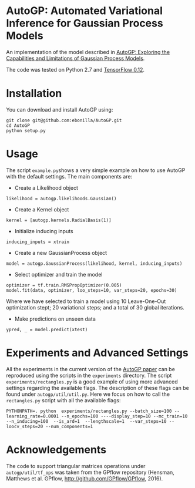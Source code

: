 # AutoGP: Automated Variational Inference for Gaussian Process Models
An implementation of the model described in [AutoGP: Exploring the Capabilities and Limitations of Gaussian Process Models](https://arxiv.org/abs/1610.05392).

The code was tested on Python 2.7 and [TensorFlow 0.12](https://www.tensorflow.org/get_started/os_setup).

# Installation
You can download and install AutoGP using:
```
git clone git@github.com:ebonilla/AutoGP.git
cd AutoGP
python setup.py
```
# Usage 
The script `example.py`shows a very simple example on how to use AutoGP with the default settings. The main components are:

* Create a Likelihood object 
```
likelihood = autogp.likelihoods.Gaussian()
```
* Create a Kernel object
```
kernel = [autogp.kernels.RadialBasis(1)]
```
* Initialize inducing inputs
```
inducing_inputs = xtrain
```
* Create a new GaussianProcess object
```
model = autogp.GaussianProcess(likelihood, kernel, inducing_inputs)
```
* Select optimizer and train the model
```
optimizer = tf.train.RMSPropOptimizer(0.005)
model.fit(data, optimizer, loo_steps=10, var_steps=20, epochs=30)
```
Where we have selected to train a model using 10 Leave-One-Out optimization stept; 20 variational steps; and a total of 30 global iterations.
* Make predictions on unseen data
```
ypred, _ = model.predict(xtest)
```

# Experiments and Advanced Settings
All the experiments in the current version of the  [AutoGP paper](https://arxiv.org/abs/1610.05392) can be reproduced using the scripts in the `experiments` directory. The script `experiments/rectangles.py` is a good example of using more advanced settings regarding the available flags. The description of these flags can be found under `autogp/util/util.py`. Here we focus on how to call the `rectangles.py` script with all the available flags:
```
PYTHONPATH=. python  experiments/rectangles.py --batch_size=100 --learning_rate=0.0001 --n_epochs=100 ----display_step=10 --mc_train=10 
--n_inducing=100  --is_ard=1  --lengthscale=1  --var_steps=10 --loocv_steps=20 --num_components=1
```


# Acknowledgements
The code to support triangular matrices operations under `autogp/util/tf_ops` was taken from the GPflow repository (Hensman, Matthews et al. GPflow, http://github.com/GPflow/GPflow, 2016).

